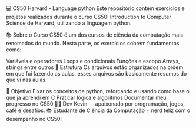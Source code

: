 💻 CS50 Harvard - Language  python
Este repositório contém exercícios e projetos realizados durante o curso CS50: Introduction to Computer Science de Harvard, utilizando a linguagem python.

📚 Sobre o Curso
CS50 é um dos cursos de ciência da computação mais renomados do mundo.
Nesta parte, os exercícios cobrem fundamentos como:

Variáveis e operadores
Loops e condicionais
Funções e escopo
Arrays, strings 
entre outros
📂 Estrutura
Os arquivos estão organizados na ordem em que fui fazendo as aulas, esses arquivos são basicamente resumos do que vi nas aulas.


🚀 Objetivo
Fixar os conceitos de python, reforçando e usando como base o que ja aprendi em C
Praticar lógica e algoritmos
Documentar meu progresso no CS50
👨‍💻
Dev Kevin — apaixonado por programação, jogos, café e desafios.
📚 Estudante de Ciência da Computação + nerd feliz com o desempenho no CS50!
